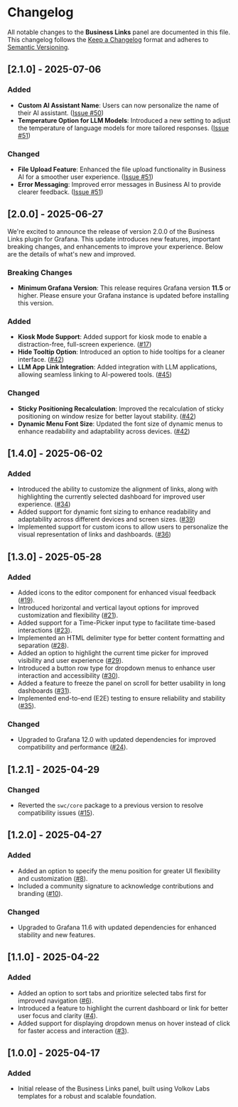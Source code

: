# Changelog

All notable changes to the **Business Links** panel are documented in this file. This changelog follows the [Keep a Changelog](https://keepachangelog.com/en/1.0.0/) format and adheres to [Semantic Versioning](https://semver.org/spec/v2.0.0.html).

## [2.1.0] - 2025-07-06

### Added

- **Custom AI Assistant Name**: Users can now personalize the name of their AI assistant. ([Issue #50](https://github.com/VolkovLabs/business-links/issues/50))
- **Temperature Option for LLM Models**: Introduced a new setting to adjust the temperature of language models for more tailored responses. ([Issue #51](https://github.com/VolkovLabs/business-links/issues/51))

### Changed

- **File Upload Feature**: Enhanced the file upload functionality in Business AI for a smoother user experience. ([Issue #51](https://github.com/VolkovLabs/business-links/issues/51))
- **Error Messaging**: Improved error messages in Business AI to provide clearer feedback. ([Issue #51](https://github.com/VolkovLabs/business-links/issues/51))

## [2.0.0] - 2025-06-27

We're excited to announce the release of version 2.0.0 of the Business Links plugin for Grafana. This update introduces new features, important breaking changes, and enhancements to improve your experience. Below are the details of what's new and improved.

### Breaking Changes

- **Minimum Grafana Version**: This release requires Grafana version **11.5** or higher. Please ensure your Grafana instance is updated before installing this version.

### Added

- **Kiosk Mode Support**: Added support for kiosk mode to enable a distraction-free, full-screen experience. ([#17](https://github.com/VolkovLabs/business-links/issues/17))
- **Hide Tooltip Option**: Introduced an option to hide tooltips for a cleaner interface. ([#42](https://github.com/VolkovLabs/business-links/issues/42))
- **LLM App Link Integration**: Added integration with LLM applications, allowing seamless linking to AI-powered tools. ([#45](https://github.com/VolkovLabs/business-links/issues/45))

### Changed

- **Sticky Positioning Recalculation**: Improved the recalculation of sticky positioning on window resize for better layout stability. ([#42](https://github.com/VolkovLabs/business-links/issues/42))
- **Dynamic Menu Font Size**: Updated the font size of dynamic menus to enhance readability and adaptability across devices. ([#42](https://github.com/VolkovLabs/business-links/issues/42))

## [1.4.0] - 2025-06-02

### Added

- Introduced the ability to customize the alignment of links, along with highlighting the currently selected dashboard for improved user experience. ([#34](https://github.com/VolkovLabs/business-links/issues/34))
- Added support for dynamic font sizing to enhance readability and adaptability across different devices and screen sizes. ([#39](https://github.com/VolkovLabs/business-links/pull/39))
- Implemented support for custom icons to allow users to personalize the visual representation of links and dashboards. ([#36](https://github.com/VolkovLabs/business-links/issues/36))

## [1.3.0] - 2025-05-28

### Added

- Added icons to the editor component for enhanced visual feedback ([#19](https://github.com/VolkovLabs/business-links/issues/19)).
- Introduced horizontal and vertical layout options for improved customization and flexibility ([#21](https://github.com/VolkovLabs/business-links/issues/21)).
- Added support for a Time-Picker input type to facilitate time-based interactions ([#23](https://github.com/VolkovLabs/business-links/issues/23)).
- Implemented an HTML delimiter type for better content formatting and separation ([#28](https://github.com/VolkovLabs/business-links/issues/28)).
- Added an option to highlight the current time picker for improved visibility and user experience ([#29](https://github.com/VolkovLabs/business-links/issues/29)).
- Introduced a button row type for dropdown menus to enhance user interaction and accessibility ([#30](https://github.com/VolkovLabs/business-links/issues/30)).
- Added a feature to freeze the panel on scroll for better usability in long dashboards ([#31](https://github.com/VolkovLabs/business-links/issues/31)).
- Implemented end-to-end (E2E) testing to ensure reliability and stability ([#35](https://github.com/VolkovLabs/business-links/issues/35)).

### Changed

- Upgraded to Grafana 12.0 with updated dependencies for improved compatibility and performance ([#24](https://github.com/VolkovLabs/business-links/issues/24)).

## [1.2.1] - 2025-04-29

### Changed

- Reverted the `swc/core` package to a previous version to resolve compatibility issues ([#15](https://github.com/VolkovLabs/business-links/issues/15)).

## [1.2.0] - 2025-04-27

### Added

- Added an option to specify the menu position for greater UI flexibility and customization ([#8](https://github.com/VolkovLabs/business-links/issues/8)).
- Included a community signature to acknowledge contributions and branding ([#10](https://github.com/VolkovLabs/business-links/issues/10)).

### Changed

- Upgraded to Grafana 11.6 with updated dependencies for enhanced stability and new features.

## [1.1.0] - 2025-04-22

### Added

- Added an option to sort tabs and prioritize selected tabs first for improved navigation ([#6](https://github.com/VolkovLabs/business-links/issues/6)).
- Introduced a feature to highlight the current dashboard or link for better user focus and clarity ([#4](https://github.com/VolkovLabs/business-links/issues/4)).
- Added support for displaying dropdown menus on hover instead of click for faster access and interaction ([#3](https://github.com/VolkovLabs/business-links/issues/3)).

## [1.0.0] - 2025-04-17

### Added

- Initial release of the Business Links panel, built using Volkov Labs templates for a robust and scalable foundation.
